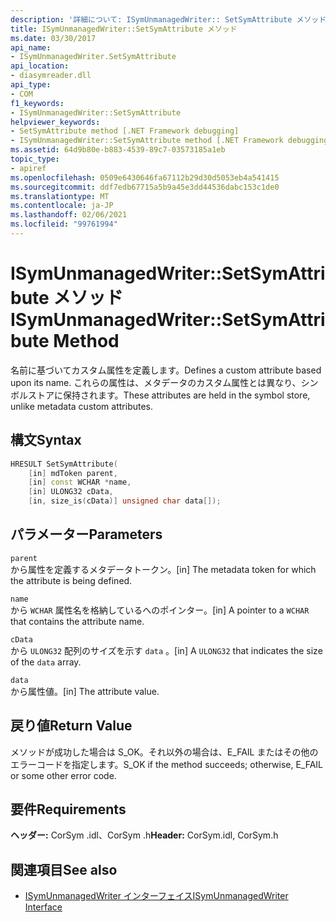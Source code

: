 ```yaml
---
description: '詳細について: ISymUnmanagedWriter:: SetSymAttribute メソッド'
title: ISymUnmanagedWriter::SetSymAttribute メソッド
ms.date: 03/30/2017
api_name:
- ISymUnmanagedWriter.SetSymAttribute
api_location:
- diasymreader.dll
api_type:
- COM
f1_keywords:
- ISymUnmanagedWriter::SetSymAttribute
helpviewer_keywords:
- SetSymAttribute method [.NET Framework debugging]
- ISymUnmanagedWriter::SetSymAttribute method [.NET Framework debugging]
ms.assetid: 64d9b80e-b883-4539-89c7-03573185a1eb
topic_type:
- apiref
ms.openlocfilehash: 0509e6430646fa67112b29d30d5053eb4a541415
ms.sourcegitcommit: ddf7edb67715a5b9a45e3dd44536dabc153c1de0
ms.translationtype: MT
ms.contentlocale: ja-JP
ms.lasthandoff: 02/06/2021
ms.locfileid: "99761994"
---
```

# <a name="isymunmanagedwritersetsymattribute-method"></a><span data-ttu-id="c7ea5-103">ISymUnmanagedWriter::SetSymAttribute メソッド</span><span class="sxs-lookup"><span data-stu-id="c7ea5-103">ISymUnmanagedWriter::SetSymAttribute Method</span></span>

<span data-ttu-id="c7ea5-104">名前に基づいてカスタム属性を定義します。</span><span class="sxs-lookup"><span data-stu-id="c7ea5-104">Defines a custom attribute based upon its name.</span></span> <span data-ttu-id="c7ea5-105">これらの属性は、メタデータのカスタム属性とは異なり、シンボルストアに保持されます。</span><span class="sxs-lookup"><span data-stu-id="c7ea5-105">These attributes are held in the symbol store, unlike metadata custom attributes.</span></span>  
  
## <a name="syntax"></a><span data-ttu-id="c7ea5-106">構文</span><span class="sxs-lookup"><span data-stu-id="c7ea5-106">Syntax</span></span>  
  
```cpp  
HRESULT SetSymAttribute(  
    [in] mdToken parent,  
    [in] const WCHAR *name,  
    [in] ULONG32 cData,  
    [in, size_is(cData)] unsigned char data[]);  
```  
  
## <a name="parameters"></a><span data-ttu-id="c7ea5-107">パラメーター</span><span class="sxs-lookup"><span data-stu-id="c7ea5-107">Parameters</span></span>  

 `parent`  
 <span data-ttu-id="c7ea5-108">から属性を定義するメタデータトークン。</span><span class="sxs-lookup"><span data-stu-id="c7ea5-108">[in] The metadata token for which the attribute is being defined.</span></span>  
  
 `name`  
 <span data-ttu-id="c7ea5-109">から `WCHAR` 属性名を格納しているへのポインター。</span><span class="sxs-lookup"><span data-stu-id="c7ea5-109">[in] A pointer to a `WCHAR` that contains the attribute name.</span></span>  
  
 `cData`  
 <span data-ttu-id="c7ea5-110">から `ULONG32` 配列のサイズを示す `data` 。</span><span class="sxs-lookup"><span data-stu-id="c7ea5-110">[in] A `ULONG32` that indicates the size of the `data` array.</span></span>  
  
 `data`  
 <span data-ttu-id="c7ea5-111">から属性値。</span><span class="sxs-lookup"><span data-stu-id="c7ea5-111">[in] The attribute value.</span></span>  
  
## <a name="return-value"></a><span data-ttu-id="c7ea5-112">戻り値</span><span class="sxs-lookup"><span data-stu-id="c7ea5-112">Return Value</span></span>  

 <span data-ttu-id="c7ea5-113">メソッドが成功した場合は S_OK。それ以外の場合は、E_FAIL またはその他のエラーコードを指定します。</span><span class="sxs-lookup"><span data-stu-id="c7ea5-113">S_OK if the method succeeds; otherwise, E_FAIL or some other error code.</span></span>  
  
## <a name="requirements"></a><span data-ttu-id="c7ea5-114">要件</span><span class="sxs-lookup"><span data-stu-id="c7ea5-114">Requirements</span></span>  

 <span data-ttu-id="c7ea5-115">**ヘッダー:** CorSym .idl、CorSym .h</span><span class="sxs-lookup"><span data-stu-id="c7ea5-115">**Header:** CorSym.idl, CorSym.h</span></span>  
  
## <a name="see-also"></a><span data-ttu-id="c7ea5-116">関連項目</span><span class="sxs-lookup"><span data-stu-id="c7ea5-116">See also</span></span>

- [<span data-ttu-id="c7ea5-117">ISymUnmanagedWriter インターフェイス</span><span class="sxs-lookup"><span data-stu-id="c7ea5-117">ISymUnmanagedWriter Interface</span></span>](isymunmanagedwriter-interface.md)
